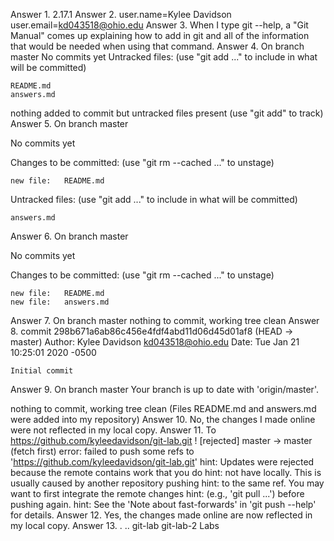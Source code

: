 Answer 1. 2.17.1
Answer 2. user.name=Kylee Davidson
user.email=kd043518@ohio.edu
Answer 3. When I type git --help, a "Git Manual" comes up explaining how to add in git and all of the information that would be needed when using that command.
Answer 4. On branch master
No commits yet
Untracked files:
  (use "git add <file>..." to include in what will be committed)

	README.md
	answers.md

nothing added to commit but untracked files present (use "git add" to track)
Answer 5. On branch master

No commits yet

Changes to be committed:
  (use "git rm --cached <file>..." to unstage)

	new file:   README.md

Untracked files:
  (use "git add <file>..." to include in what will be committed)

	answers.md
Answer 6. On branch master

No commits yet

Changes to be committed:
  (use "git rm --cached <file>..." to unstage)

	new file:   README.md
	new file:   answers.md
Answer 7. On branch master
nothing to commit, working tree clean
Answer 8. commit 298b671a6ab86c456e4fdf4abd11d06d45d01af8 (HEAD -> master)
Author: Kylee Davidson <kd043518@ohio.edu>
Date:   Tue Jan 21 10:25:01 2020 -0500

    Initial commit
Answer 9. On branch master
Your branch is up to date with 'origin/master'.

nothing to commit, working tree clean
(Files README.md and answers.md were added into my repository)
Answer 10. No, the changes I made online were not reflected in my local copy.
Answer 11. To https://github.com/kyleedavidson/git-lab.git
 ! [rejected]        master -> master (fetch first)
error: failed to push some refs to 'https://github.com/kyleedavidson/git-lab.git'
hint: Updates were rejected because the remote contains work that you do
hint: not have locally. This is usually caused by another repository pushing
hint: to the same ref. You may want to first integrate the remote changes
hint: (e.g., 'git pull ...') before pushing again.
hint: See the 'Note about fast-forwards' in 'git push --help' for details.
Answer 12. Yes, the changes made online are now reflected in my local copy.
Answer 13. .  ..  git-lab	git-lab-2  Labs
